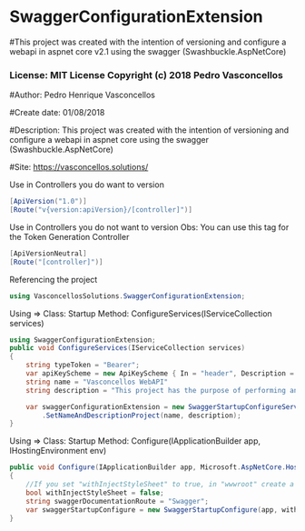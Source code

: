 # SwaggerConfigurationExtension

#This project was created with the intention of versioning and configure a webapi in aspnet core v2.1 using the swagger (Swashbuckle.AspNetCore)

### License: MIT License Copyright (c) 2018 Pedro Vasconcellos

#Author: Pedro Henrique Vasconcellos

#Create date: 01/08/2018

#Description: This project was created with the intention of versioning and configure a webapi in aspnet core using the swagger (Swashbuckle.AspNetCore)

#Site: https://vasconcellos.solutions/

Use in Controllers you do want to version
```csharp
[ApiVersion("1.0")]
[Route("v{version:apiVersion}/[controller]")]
```

Use in Controllers you do not want to version
Obs: You can use this tag for the Token Generation Controller
```csharp
[ApiVersionNeutral]
[Route("[controller]")]
```
Referencing the project
```csharp
using VasconcellosSolutions.SwaggerConfigurationExtension;
```

Using => Class: Startup Method: ConfigureServices(IServiceCollection services)
```csharp
using SwaggerConfigurationExtension;
public void ConfigureServices(IServiceCollection services)
{
    string typeToken = "Bearer";
    var apiKeyScheme = new ApiKeyScheme { In = "header", Description = "Please enter JWT with Bearer into field", Name = "Authorization", Type = "apiKey" };
    string name = "Vasconcellos WebAPI"
    string description = "This project has the purpose of performing an exemplification";

    var swaggerConfigurationExtension = new SwaggerStartupConfigureServices(services, typeToken, apiKeyScheme)
        .SetNameAndDescriptionProject(name, description);
}
```

Using => Class: Startup Method: Configure(IApplicationBuilder app, IHostingEnvironment env)
```csharp
public void Configure(IApplicationBuilder app, Microsoft.AspNetCore.Hosting.IHostingEnvironment env)
{
    //If you set "withInjectStyleSheet" to true, in "wwwroot" create a folder named "swagger" and put a custom css file "swaggercustom.css"
    bool withInjectStyleSheet = false;
    string swaggerDocumentationRoute = "Swagger";
    var swaggerStartupConfigure = new SwaggerStartupConfigure(app, withInjectStyleSheet, swaggerDocumentationRoute);
}
```